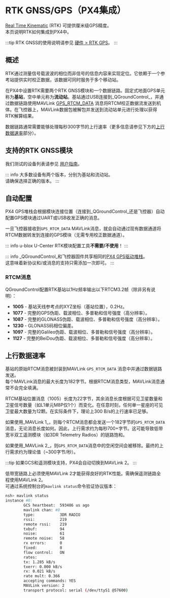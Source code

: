 # RTK GNSS/GPS（PX4集成）

[Real Time Kinematic](https://en.wikipedia.org/wiki/Real_Time_Kinematic) (RTK) 可提供厘米级GPS精度。  
本页说明RTK如何集成到PX4中。

:::tip
RTK GNSS的使用说明请参见 [硬件 > RTK GPS](../gps_compass/rtk_gps.md)。
:::

## 概述

RTK通过测量信号载波波的相位而非信号的信息内容来实现定位。它依赖于一个参考站提供实时校正数据，该数据可同时服务于多个移动站。

在PX4中设置RTK需要两个RTK GNSS模块和一个数据链路。固定式地面GPS单元称为**基站**，空中单元称为**流动站**。基站通过USB连接到_QGroundControl_，并通过数据链路使用MAVLink [GPS_RTCM_DATA](https://mavlink.io/en/messages/common.html#GPS_RTCM_DATA) 消息将RTCM校正数据流发送到机体。在飞控器上，MAVLink数据包被解包并发送到流动站单元进行处理以获得RTK解算结果。

数据链路通常需要能够处理每秒300字节的上行速率（更多信息请参见下方的[上行数据速率](#上行数据速率)部分）。

## 支持的RTK GNSS模块

我们测试的设备列表请参见 [用户指南](../gps_compass/rtk_gps.md#supported-devices)。

::: info
大多数设备有两个版本，分别为基站和流动站。  
请确保选择正确的版本。
:::

## 自动配置

PX4 GPS堆栈会根据模块连接位置（连接到_QGroundControl_还是飞控器）自动配置GPS模块通过UART或USB收发正确的消息。

一旦飞控器接收到`GPS_RTCM_DATA` MAVLink消息，就会自动通过现有数据通道将RTCM数据转发到连接的GPS模块（无需专用校正数据通道）。

::: info
u-blox U-Center RTK模块配置工具**不需要/不使用**！
:::

::: info
_QGroundControl_和飞控器固件共享相同的[PX4 GPS驱动堆栈](https://github.com/PX4/GpsDrivers)。  
这意味着新协议和/或消息的支持只需添加一次即可。
:::

### RTCM消息

QGroundControl配置RTK基站以1Hz频率输出以下RTCM3.2帧（除非另有说明）：

- **1005** - 基站天线参考点的XYZ坐标（基站位置），0.2Hz。
- **1077** - 完整的GPS伪距、载波相位、多普勒和信号强度（高分辨率）。
- **1087** - 完整的GLONASS伪距、载波相位、多普勒和信号强度（高分辨率）。
- **1230** - GLONASS码相位偏差。
- **1097** - 完整的Galileo伪距、载波相位、多普勒和信号强度（高分辨率）。
- **1127** - 完整的BeiDou伪距、载波相位、多普勒和信号强度（高分辨率）。

## 上行数据速率

基站的原始RTCM消息被封装到MAVLink `GPS_RTCM_DATA` 消息中并通过数据链路发送。  
每个MAVLink消息的最大长度为182字节。根据RTCM消息类型，MAVLink消息通常不会完全填满。

RTCM基站位置消息（1005）长度为22字节，其余消息长度根据可见卫星数量和卫星信号数量（如L1单元M8P仅1个）而变化。在任意时刻，任何单一星座的可见卫星最大数量为12颗。在实际条件下，理论上300 B/s的上行速率已足够。

如果使用_MAVLink 1_，则每个RTCM消息都会发送一个182字节的`GPS_RTCM_DATA`消息，无论消息长度如何。因此，上行需求约为每秒700+字节。这可能导致低带宽半双工遥测模块（如3DR Telemetry Radios）的链路饱和。

如果使用_MAVLink 2_，则`GPS_RTCM_DATA`消息中的空闲空间会被移除。最终的上行需求约为理论值（~300字节/秒）。

:::tip
如果GCS和遥测模块支持，PX4会自动切换到MAVLink 2。
:::

低带宽链路上必须使用MAVLink 2才能获得良好的RTK性能。需确保遥测链路全程使用MAVLink 2。  
可通过系统控制台的`mavlink status`命令验证协议版本：

```sh
nsh> mavlink status
instance #0:
        GCS heartbeat:  593486 us ago
        mavlink chan: #0
        type:           3DR RADIO
        rssi:           219
        remote rssi:    219
        txbuf:          94
        noise:          61
        remote noise:   58
        rx errors:      0
        fixed:          0
        flow control:   ON
        rates:
        tx: 1.285 kB/s
        txerr: 0.000 kB/s
        rx: 0.021 kB/s
        rate mult: 0.366
        accepting commands: YES
        MAVLink version: 2
        transport protocol: serial (/dev/ttyS1 @57600)
```